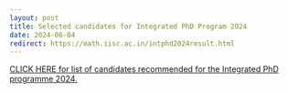 ```yaml
---
layout: post
title: Selected candidates for Integrated PhD Program 2024
date: 2024-06-04
redirect: https://math.iisc.ac.in/intphd2024result.html
---
```


[CLICK HERE for list of candidates recommended for the Integrated PhD programme 2024.](https://math.iisc.ac.in/intphd2024result.html)

